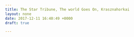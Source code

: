 ```yaml
---
title: The Star Tribune, The world Goes On, Krasznahorkai
layout: none
date: 2017-12-11 16:40:49 +0000
draft: true

---
```

